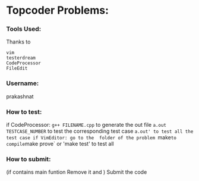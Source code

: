 # Topcoder Problems:

### Tools Used:

Thanks to
```
vim
testerdream
CodeProcessor
FileEdit
```

### Username: 
prakashnat

### How to test:
if CodeProcessor:
	`g++ FILENAME.cpp` to generate the out file
	`a.out TESTCASE_NUMBER` to test the corresponding test case
	`a.out' to test all the test case
if VimEditor:
	go to the  folder of the problem
	`make` to compile
	`make prove` or 'make test' to test all

### How to submit:
(if contains main funtion Remove it and ) Submit the code

